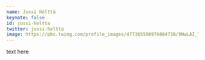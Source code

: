 ```yaml
---
name: Jussi Hölttä
keynote: false
id: jussi-holtta
twitter: jussi-holtta
image: https://pbs.twimg.com/profile_images/477365598976884738/9NwLAI_T_400x400.jpeg
---
```

text here
